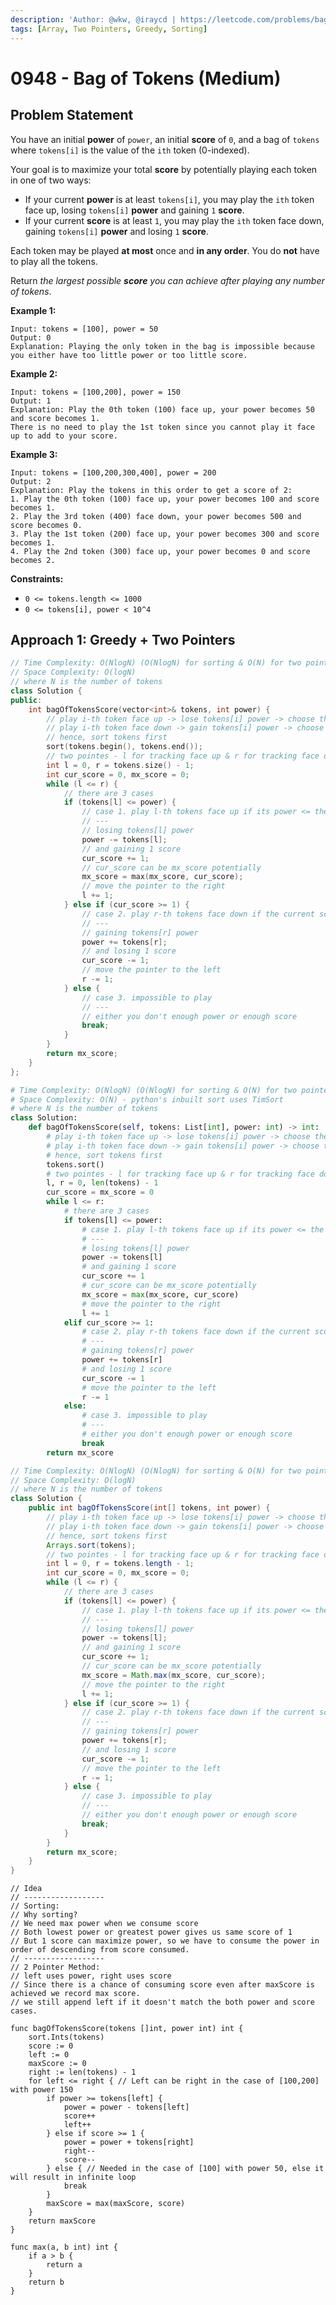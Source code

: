 ```yaml
---
description: 'Author: @wkw, @iraycd | https://leetcode.com/problems/bag-of-tokens/'
tags: [Array, Two Pointers, Greedy, Sorting]
---
```


# 0948 - Bag of Tokens (Medium)

## Problem Statement

You have an initial **power** of `power`, an initial **score** of `0`, and a bag of `tokens` where `tokens[i]` is the value of the `ith` token (0-indexed).

Your goal is to maximize your total **score** by potentially playing each token in one of two ways:

- If your current **power** is at least `tokens[i]`, you may play the `ith` token face up, losing `tokens[i]` **power** and gaining `1` **score**.
- If your current **score** is at least `1`, you may play the `ith` token face down, gaining `tokens[i]` **power** and losing `1` **score**.

Each token may be played **at most** once and **in any order**. You do **not** have to play all the tokens.

Return _the largest possible **score** you can achieve after playing any number of tokens_.

**Example 1:**

```
Input: tokens = [100], power = 50
Output: 0
Explanation: Playing the only token in the bag is impossible because you either have too little power or too little score.
```

**Example 2:**

```
Input: tokens = [100,200], power = 150
Output: 1
Explanation: Play the 0th token (100) face up, your power becomes 50 and score becomes 1.
There is no need to play the 1st token since you cannot play it face up to add to your score.
```

**Example 3:**

```
Input: tokens = [100,200,300,400], power = 200
Output: 2
Explanation: Play the tokens in this order to get a score of 2:
1. Play the 0th token (100) face up, your power becomes 100 and score becomes 1.
2. Play the 3rd token (400) face down, your power becomes 500 and score becomes 0.
3. Play the 1st token (200) face up, your power becomes 300 and score becomes 1.
4. Play the 2nd token (300) face up, your power becomes 0 and score becomes 2.
```

**Constraints:**

- `0 <= tokens.length <= 1000`
- `0 <= tokens[i], power < 10^4`

## Approach 1: Greedy + Two Pointers

<Tabs>

<TabItem value="cpp" label="C++">
<SolutionAuthor name="@wkw"/>

```cpp
// Time Complexity: O(NlogN) (O(NlogN) for sorting & O(N) for two pointers.)
// Space Complexity: O(logN)
// where N is the number of tokens
class Solution {
public:
    int bagOfTokensScore(vector<int>& tokens, int power) {
        // play i-th token face up -> lose tokens[i] power -> choose the smallest one
        // play i-th token face down -> gain tokens[i] power -> choose the largest one
        // hence, sort tokens first
        sort(tokens.begin(), tokens.end());
        // two pointes - l for tracking face up & r for tracking face down
        int l = 0, r = tokens.size() - 1;
        int cur_score = 0, mx_score = 0;
        while (l <= r) {
            // there are 3 cases
            if (tokens[l] <= power) {
                // case 1. play l-th tokens face up if its power <= the current power
                // ---
                // losing tokens[l] power
                power -= tokens[l];
                // and gaining 1 score
                cur_score += 1;
                // cur_score can be mx_score potentially
                mx_score = max(mx_score, cur_score);
                // move the pointer to the right
                l += 1;
            } else if (cur_score >= 1) {
                // case 2. play r-th tokens face down if the current score is at least 1
                // ---
                // gaining tokens[r] power
                power += tokens[r];
                // and losing 1 score
                cur_score -= 1;
                // move the pointer to the left
                r -= 1;
            } else {
                // case 3. impossible to play
                // ---
                // either you don't enough power or enough score
                break;
            }
        }
        return mx_score;
    }
};
```

</TabItem>

<TabItem value="py" label="Python">
<SolutionAuthor name="@wkw"/>

```py
# Time Complexity: O(NlogN) (O(NlogN) for sorting & O(N) for two pointers.)
# Space Complexity: O(N) - python's inbuilt sort uses TimSort
# where N is the number of tokens
class Solution:
    def bagOfTokensScore(self, tokens: List[int], power: int) -> int:
        # play i-th token face up -> lose tokens[i] power -> choose the smallest one
        # play i-th token face down -> gain tokens[i] power -> choose the largest one
        # hence, sort tokens first
        tokens.sort()
        # two pointes - l for tracking face up & r for tracking face down
        l, r = 0, len(tokens) - 1
        cur_score = mx_score = 0
        while l <= r:
            # there are 3 cases
            if tokens[l] <= power:
                # case 1. play l-th tokens face up if its power <= the current power
                # ---
                # losing tokens[l] power
                power -= tokens[l]
                # and gaining 1 score
                cur_score += 1
                # cur_score can be mx_score potentially
                mx_score = max(mx_score, cur_score)
                # move the pointer to the right
                l += 1
            elif cur_score >= 1:
                # case 2. play r-th tokens face down if the current score is at least 1
                # ---
                # gaining tokens[r] power
                power += tokens[r]
                # and losing 1 score
                cur_score -= 1
                # move the pointer to the left
                r -= 1
            else:
                # case 3. impossible to play
                # ---
                # either you don't enough power or enough score
                break
        return mx_score
```

</TabItem>

<TabItem value="java" label="Java">
<SolutionAuthor name="@wkw"/>

```java
// Time Complexity: O(NlogN) (O(NlogN) for sorting & O(N) for two pointers.)
// Space Complexity: O(logN)
// where N is the number of tokens
class Solution {
    public int bagOfTokensScore(int[] tokens, int power) {
        // play i-th token face up -> lose tokens[i] power -> choose the smallest one
        // play i-th token face down -> gain tokens[i] power -> choose the largest one
        // hence, sort tokens first
        Arrays.sort(tokens);
        // two pointes - l for tracking face up & r for tracking face down
        int l = 0, r = tokens.length - 1;
        int cur_score = 0, mx_score = 0;
        while (l <= r) {
            // there are 3 cases
            if (tokens[l] <= power) {
                // case 1. play l-th tokens face up if its power <= the current power
                // ---
                // losing tokens[l] power
                power -= tokens[l];
                // and gaining 1 score
                cur_score += 1;
                // cur_score can be mx_score potentially
                mx_score = Math.max(mx_score, cur_score);
                // move the pointer to the right
                l += 1;
            } else if (cur_score >= 1) {
                // case 2. play r-th tokens face down if the current score is at least 1
                // ---
                // gaining tokens[r] power
                power += tokens[r];
                // and losing 1 score
                cur_score -= 1;
                // move the pointer to the left
                r -= 1;
            } else {
                // case 3. impossible to play
                // ---
                // either you don't enough power or enough score
                break;
            }
        }
        return mx_score;
    }
}
```

</TabItem>
<TabItem value="go" label="Go">
<SolutionAuthor name="@iraycd"/>

```golang
// Idea
// ------------------
// Sorting:
// Why sorting?
// We need max power when we consume score
// Both lowest power or greatest power gives us same score of 1
// But 1 score can maximize power, so we have to consume the power in order of descending from score consumed.
// ------------------
// 2 Pointer Method:
// left uses power, right uses score
// Since there is a chance of consuming score even after maxScore is achieved we record max score.
// we still append left if it doesn't match the both power and score cases.

func bagOfTokensScore(tokens []int, power int) int {
	sort.Ints(tokens)
	score := 0
	left := 0
	maxScore := 0
	right := len(tokens) - 1
	for left <= right { // Left can be right in the case of [100,200] with power 150
		if power >= tokens[left] {
			power = power - tokens[left]
			score++
			left++
		} else if score >= 1 {
			power = power + tokens[right]
			right--
			score--
		} else { // Needed in the case of [100] with power 50, else it will result in infinite loop
			break
		}
		maxScore = max(maxScore, score)
	}
	return maxScore
}

func max(a, b int) int {
	if a > b {
		return a
	}
	return b
}
```

</TabItem>
</Tabs>
